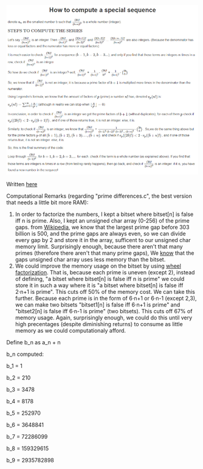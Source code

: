 ![alt text](https://github.com/Lainad27/SpecialSequenceCalculator/blob/main/How%20to%20compute%20a%20special%20sequence%20(ReadMe).PNG)

Written [here](http://mathb.in/51891)

Computational Remarks (regarding "prime differences.c", the best version that needs a little bit more RAM):
1. In order to factorize the numbers, I kept a bitset where bitset[n] is false iff n is prime. Also, I kept an unsigned char array (0-256) of the prime gaps. from [Wikipedia](https://en.wikipedia.org/wiki/Prime_gap), we know that the largest prime gap before 303 billion is 500, and the prime gaps are always even, so we can divide every gap by 2 and store it in the array, sufficent to our unsigned char memory limit. Surprisingly enough, because there aren't that many primes (therefore there aren't that many prime gaps), We [know](https://en.wikipedia.org/wiki/Prime-counting_function) that the gaps unsigned char array uses less memory than the bitset.
2. We could improve the memory usage on the bitset by using [wheel factorization](https://en.wikipedia.org/wiki/Wheel_factorization). That is, because each prime is uneven (except 2), instead of defining, "a bitset where bitset[n] is false iff n is prime" we could store it in such a way where it is "a bitset where bitset[n] is false iff 2·n+1 is prime". This cuts off 50% of the memory cost. We can take this further. Because each prime is in the form of 6·n+1 or 6·n-1 (except 2,3), we can make two bitsets "bitset1[n] is false iff 6·n+1 is prime" and "bitset2[n] is false iff 6·n-1 is prime" (two bitsets). This cuts off 67% of memory usage. Again, surprisingly enough, we could do this until very high precentages (despite diminishing returns) to consume as little memory as we could computationaly afford.


Define b_n as a_n + n

b_n computed:

b_1 = 1

b_2 = 210

b_3 = 3478

b_4 = 8178

b_5 = 252970

b_6 = 3648841

b_7 = 72286099

b_8 = 159329615

b_9 = 2935782898
